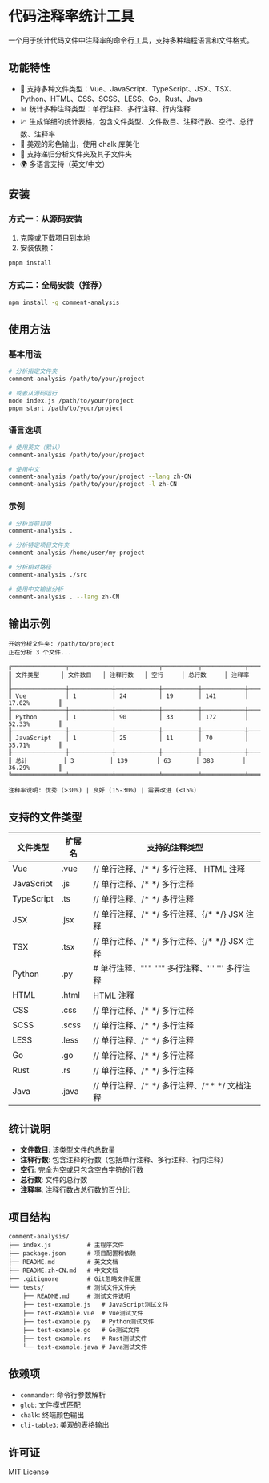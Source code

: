 # 代码注释率统计工具

一个用于统计代码文件中注释率的命令行工具，支持多种编程语言和文件格式。

## 功能特性

- 🎯 支持多种文件类型：Vue、JavaScript、TypeScript、JSX、TSX、Python、HTML、CSS、SCSS、LESS、Go、Rust、Java
- 📊 统计多种注释类型：单行注释、多行注释、行内注释
- 📈 生成详细的统计表格，包含文件类型、文件数目、注释行数、空行、总行数、注释率
- 🎨 美观的彩色输出，使用 chalk 库美化
- 📁 支持递归分析文件夹及其子文件夹
- 🌍 多语言支持（英文/中文）

## 安装

### 方式一：从源码安装

1. 克隆或下载项目到本地
2. 安装依赖：

```bash
pnpm install
```

### 方式二：全局安装（推荐）

```bash
npm install -g comment-analysis
```

## 使用方法

### 基本用法

```bash
# 分析指定文件夹
comment-analysis /path/to/your/project

# 或者从源码运行
node index.js /path/to/your/project
pnpm start /path/to/your/project
```

### 语言选项

```bash
# 使用英文（默认）
comment-analysis /path/to/your/project

# 使用中文
comment-analysis /path/to/your/project --lang zh-CN
comment-analysis /path/to/your/project -l zh-CN
```

### 示例

```bash
# 分析当前目录
comment-analysis .

# 分析特定项目文件夹
comment-analysis /home/user/my-project

# 分析相对路径
comment-analysis ./src

# 使用中文输出分析
comment-analysis . --lang zh-CN
```

## 输出示例

```
开始分析文件夹: /path/to/project
正在分析 3 个文件...

╔═══════════════╤════════════╤════════════╤══════════╤════════════╤═══════════════╗
║ 文件类型      │ 文件数目   │ 注释行数   │ 空行     │ 总行数     │ 注释率        ║
╟───────────────┼────────────┼────────────┼──────────┼────────────┼───────────────╢
║ Vue           │ 1          │ 24         │ 19       │ 141        │ 17.02%        ║
╟───────────────┼────────────┼────────────┼──────────┼────────────┼───────────────╢
║ Python        │ 1          │ 90         │ 33       │ 172        │ 52.33%        ║
╟───────────────┼────────────┼────────────┼──────────┼────────────┼───────────────╢
║ JavaScript    │ 1          │ 25         │ 11       │ 70         │ 35.71%        ║
╟───────────────┼────────────┼────────────┼──────────┼────────────┼───────────────╢
║ 总计          │ 3          │ 139        │ 63       │ 383        │ 36.29%        ║
╚═══════════════╧════════════╧════════════╧══════════╧════════════╧═══════════════╝

注释率说明: 优秀 (>30%) | 良好 (15-30%) | 需要改进 (<15%)
```

## 支持的文件类型

| 文件类型   | 扩展名 | 支持的注释类型                                    |
| ---------- | ------ | ------------------------------------------------- |
| Vue        | .vue   | // 单行注释、/\* \*/ 多行注释、<!-- --> HTML 注释 |
| JavaScript | .js    | // 单行注释、/\* \*/ 多行注释                     |
| TypeScript | .ts    | // 单行注释、/\* \*/ 多行注释                     |
| JSX        | .jsx   | // 单行注释、/\* \*/ 多行注释、{/\* \*/} JSX 注释 |
| TSX        | .tsx   | // 单行注释、/\* \*/ 多行注释、{/\* \*/} JSX 注释 |
| Python     | .py    | # 单行注释、""" """ 多行注释、''' ''' 多行注释    |
| HTML       | .html  | <!-- --> HTML 注释                                |
| CSS        | .css   | // 单行注释、/\* \*/ 多行注释                     |
| SCSS       | .scss  | // 单行注释、/\* \*/ 多行注释                     |
| LESS       | .less  | // 单行注释、/\* \*/ 多行注释                     |
| Go         | .go    | // 单行注释、/\* \*/ 多行注释                     |
| Rust       | .rs    | // 单行注释、/\* \*/ 多行注释                     |
| Java       | .java  | // 单行注释、/\* \*/ 多行注释、/\*\* \*/ 文档注释 |

## 统计说明

- **文件数目**: 该类型文件的总数量
- **注释行数**: 包含注释的行数（包括单行注释、多行注释、行内注释）
- **空行**: 完全为空或只包含空白字符的行数
- **总行数**: 文件的总行数
- **注释率**: 注释行数占总行数的百分比

## 项目结构

```
comment-analysis/
├── index.js          # 主程序文件
├── package.json      # 项目配置和依赖
├── README.md         # 英文文档
├── README.zh-CN.md   # 中文文档
├── .gitignore        # Git忽略文件配置
└── tests/            # 测试文件文件夹
    ├── README.md     # 测试文件说明
    ├── test-example.js   # JavaScript测试文件
    ├── test-example.vue  # Vue测试文件
    ├── test-example.py   # Python测试文件
    ├── test-example.go   # Go测试文件
    ├── test-example.rs   # Rust测试文件
    └── test-example.java # Java测试文件
```

## 依赖项

- `commander`: 命令行参数解析
- `glob`: 文件模式匹配
- `chalk`: 终端颜色输出
- `cli-table3`: 美观的表格输出

## 许可证

MIT License
